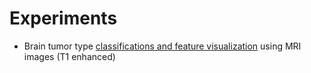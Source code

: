 # Experiments

* Brain tumor type [classifications and feature visualization](tumor_type_classification_and_its_implications.html) using MRI images (T1 enhanced)